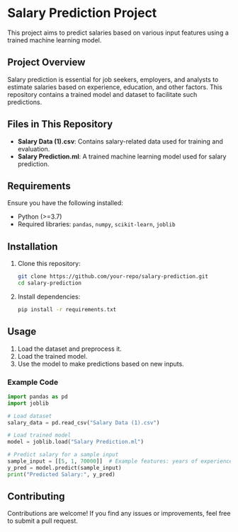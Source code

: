 # Salary Prediction Project

This project aims to predict salaries based on various input features using a trained machine learning model.

## Project Overview
Salary prediction is essential for job seekers, employers, and analysts to estimate salaries based on experience, education, and other factors. This repository contains a trained model and dataset to facilitate such predictions.

## Files in This Repository
- **Salary Data (1).csv**: Contains salary-related data used for training and evaluation.
- **Salary Prediction.ml**: A trained machine learning model used for salary prediction.

## Requirements
Ensure you have the following installed:
- Python (>=3.7)
- Required libraries: `pandas`, `numpy`, `scikit-learn`, `joblib`

## Installation
1. Clone this repository:
   ```sh
   git clone https://github.com/your-repo/salary-prediction.git
   cd salary-prediction
   ```
2. Install dependencies:
   ```sh
   pip install -r requirements.txt
   ```

## Usage
1. Load the dataset and preprocess it.
2. Load the trained model.
3. Use the model to make predictions based on new inputs.

### Example Code
```python
import pandas as pd
import joblib

# Load dataset
salary_data = pd.read_csv("Salary Data (1).csv")

# Load trained model
model = joblib.load("Salary Prediction.ml")

# Predict salary for a sample input
sample_input = [[5, 1, 70000]]  # Example features: years of experience, education level, current salary
y_pred = model.predict(sample_input)
print("Predicted Salary:", y_pred)
```

## Contributing
Contributions are welcome! If you find any issues or improvements, feel free to submit a pull request.



